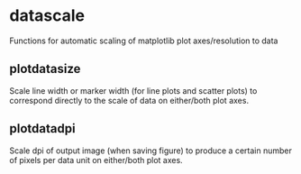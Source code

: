 # datascale

Functions for automatic scaling of matplotlib plot axes/resolution to data

## plotdatasize

Scale line width or marker width (for line plots and scatter plots) to correspond directly to the scale of data on either/both plot axes.

## plotdatadpi

Scale dpi of output image (when saving figure) to produce a certain number of pixels per data unit on either/both plot axes.
